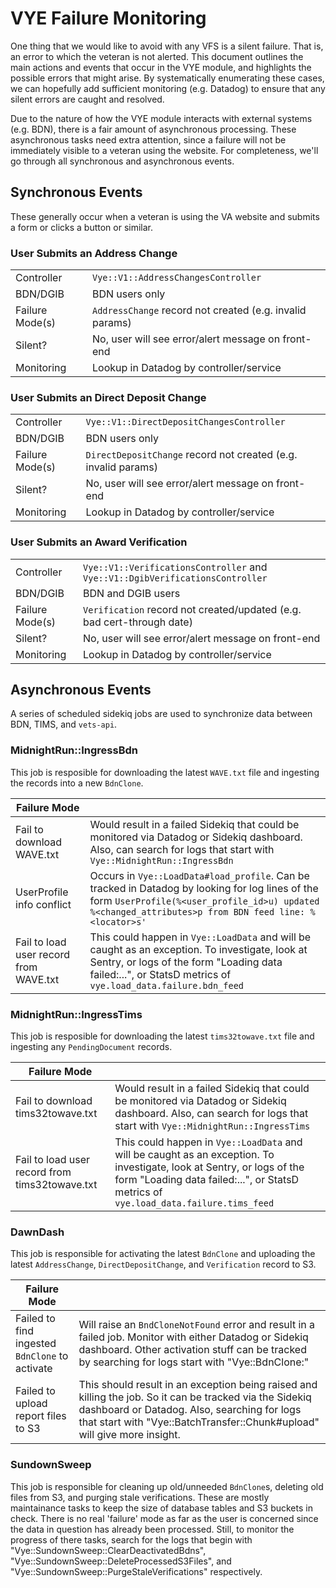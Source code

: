 # VYE Failure Monitoring

One thing that we would like to avoid with any VFS is a silent failure. That is, an error to which the veteran is not alerted. This document outlines the main actions and events that occur in the VYE module, and highlights the possible errors that might arise. By systematically enumerating these cases, we can hopefully add sufficient monitoring (e.g. Datadog) to ensure that any silent errors are caught and resolved.

Due to the nature of how the VYE module interacts with external systems (e.g. BDN), there is a fair amount of asynchronous processing. These asynchronous tasks need extra attention, since a failure will not be immediately visible to a veteran using the website. For completeness, we'll go through all synchronous and asynchronous events.

## Synchronous Events

These generally occur when a veteran is using the VA website and submits a form or clicks a button or similar.

### User Submits an Address Change

| | |
| --- | --- |
| Controller | `Vye::V1::AddressChangesController` |
| BDN/DGIB | BDN users only |
| Failure Mode(s) | `AddressChange` record not created (e.g. invalid params) |
| Silent? | No, user will see error/alert message on front-end |
| Monitoring | Lookup in Datadog by controller/service |

### User Submits an Direct Deposit Change

| | |
| --- | --- |
| Controller | `Vye::V1::DirectDepositChangesController` |
| BDN/DGIB | BDN users only |
| Failure Mode(s) | `DirectDepositChange` record not created (e.g. invalid params) |
| Silent? | No, user will see error/alert message on front-end |
| Monitoring | Lookup in Datadog by controller/service |

### User Submits an Award Verification

| | |
| --- | --- |
| Controller | `Vye::V1::VerificationsController` and `Vye::V1::DgibVerificationsController` |
| BDN/DGIB | BDN and DGIB users |
| Failure Mode(s) | `Verification` record not created/updated (e.g. bad cert-through date) |
| Silent? | No, user will see error/alert message on front-end |
| Monitoring | Lookup in Datadog by controller/service |

## Asynchronous Events

A series of scheduled sidekiq jobs are used to synchronize data between BDN, TIMS, and `vets-api`.

### MidnightRun::IngressBdn

This job is resposible for downloading the latest `WAVE.txt` file and ingesting the records into a new `BdnClone`.

| Failure Mode |  |
| --- | --- |
| Fail to download WAVE.txt | Would result in a failed Sidekiq that could be monitored via Datadog or Sidekiq dashboard. Also, can search for logs that start with `Vye::MidnightRun::IngressBdn` |
| UserProfile info conflict | Occurs in `Vye::LoadData#load_profile`. Can be tracked in Datadog by looking for log lines of the form `UserProfile(%<user_profile_id>u) updated %<changed_attributes>p from BDN feed line: %<locator>s'` |
| Fail to load user record from WAVE.txt | This could happen in `Vye::LoadData` and will be caught as an exception. To investigate, look at Sentry, or logs of the form "Loading data failed:...", or StatsD metrics of `vye.load_data.failure.bdn_feed` |

### MidnightRun::IngressTims

This job is resposible for downloading the latest `tims32towave.txt` file and ingesting any `PendingDocument` records.

| Failure Mode |  |
| --- | --- |
| Fail to download tims32towave.txt | Would result in a failed Sidekiq that could be monitored via Datadog or Sidekiq dashboard. Also, can search for logs that start with `Vye::MidnightRun::IngressTims` |
| Fail to load user record from tims32towave.txt | This could happen in `Vye::LoadData` and will be caught as an exception. To investigate, look at Sentry, or logs of the form "Loading data failed:...", or StatsD metrics of `vye.load_data.failure.tims_feed` |

### DawnDash

This job is responsible for activating the latest `BdnClone` and  uploading the latest `AddressChange`, `DirectDepositChange`, and `Verification` record to S3.

| Failure Mode |  |
| --- | --- |
| Failed to find ingested `BdnClone` to activate | Will raise an `BndCloneNotFound` error and result in a failed job. Monitor with either Datadog or Sidekiq dashboard. Other activation stuff can be tracked by searching for logs start with "Vye::BdnClone:" |
| Failed to upload report files to S3 | This should result in an exception being raised and killing the job. So it can be tracked via the Sidekiq dashboard or Datadog. Also, searching for logs that start with "Vye::BatchTransfer::Chunk#upload" will give more insight. |

### SundownSweep

This job is responsible for cleaning up old/unneeded `BdnClone`s, deleting old files from S3, and purging stale verifications. These are mostly maintainance tasks to keep the size of database tables and S3 buckets in check. There is no real 'failure' mode as far as the user is concerned since the data in question has already been processed. Still, to monitor the progress of there tasks, search for the logs that begin with "Vye::SundownSweep::ClearDeactivatedBdns", "Vye::SundownSweep::DeleteProcessedS3Files", and "Vye::SundownSweep::PurgeStaleVerifications" respectively.
